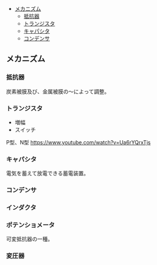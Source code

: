- [メカニズム](#メカニズム)
  - [抵抗器](#抵抗器)
  - [トランジスタ](#トランジスタ)
  - [キャパシタ](#キャパシタ)
  - [コンデンサ](#コンデンサ)


## メカニズム
### 抵抗器
炭素被膜及び、金属被膜の～によって調整。

### トランジスタ
- 増幅
- スイッチ

P型、N型
https://www.youtube.com/watch?v=Ua6rYQrxTjs

### キャパシタ
電気を蓄えて放電できる蓄電装置。

### コンデンサ

### インダクタ

### ポテンショメータ
可変抵抗器の一種。

### 変圧器
